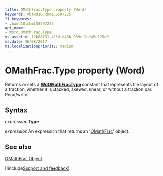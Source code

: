 ```yaml
---
title: OMathFrac.Type property (Word)
keywords: vbawd10.chm158597225
f1_keywords:
- vbawd10.chm158597225
api_name:
- Word.OMathFrac.Type
ms.assetid: 12b88f31-485d-d43b-939e-2ada5c125e0b
ms.date: 06/08/2017
ms.localizationpriority: medium
---
```



# OMathFrac.Type property (Word)

Returns or sets a **[WdOMathFracType](Word.WdOMathFracType.md)** constant that represents the layout of a fraction, whether it is stacked, skewed, linear, or without a fraction bar. Read/write.


## Syntax

_expression_.**Type**

 _expression_ An expression that returns an '[OMathFrac](Word.OMathFrac.md)' object.


## See also


[OMathFrac Object](Word.OMathFrac.md)

[!include[Support and feedback](~/includes/feedback-boilerplate.md)]
